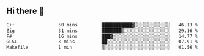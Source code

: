 ## Hi there 👋

 <!--START_SECTION:waka-->

```txt
C++                50 mins         ███████████▓░░░░░░░░░░░░░   46.13 %
Zig                31 mins         ███████▒░░░░░░░░░░░░░░░░░   29.16 %
F#                 16 mins         ███▓░░░░░░░░░░░░░░░░░░░░░   14.77 %
GLSL               8 mins          ██░░░░░░░░░░░░░░░░░░░░░░░   07.91 %
Makefile           1 min           ▒░░░░░░░░░░░░░░░░░░░░░░░░   01.56 %
```

<!--END_SECTION:waka-->

<!--
**ValentinRapp/ValentinRapp** is a ✨ _special_ ✨ repository because its `README.md` (this file) appears on your GitHub profile.

Here are some ideas to get you started:

- 🔭 I’m currently working on ...
- 🌱 I’m currently learning ...
- 👯 I’m looking to collaborate on ...
- 🤔 I’m looking for help with ...
- 💬 Ask me about ...
- 📫 How to reach me: ...
- 😄 Pronouns: ...
- ⚡ Fun fact: ...
-->
